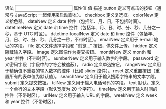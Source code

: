 语法
<input type="value">
属性值
值	描述
button	定义可点击的按钮（通常与 JavaScript 一起使用来启动脚本）。
checkbox	定义复选框。
colorNew	定义拾色器。
dateNew	定义 date 控件（包括年、月、日，不包括时间）。
datetimeNew	定义 date 和 time 控件（包括年、月、日、时、分、秒、几分之一秒，基于 UTC 时区）。
datetime-localNew	定义 date 和 time 控件（包括年、月、日、时、分、秒、几分之一秒，不带时区）。
emailNew	定义用于 e-mail 地址的字段。
file	定义文件选择字段和 "浏览..." 按钮，供文件上传。
hidden	定义隐藏输入字段。
image	定义图像作为提交按钮。
monthNew	定义 month 和 year 控件（不带时区）。
numberNew	定义用于输入数字的字段。
password	定义密码字段（字段中的字符会被遮蔽）。
radio	定义单选按钮。
rangeNew	定义用于精确值不重要的输入数字的控件（比如 slider 控件）。
reset	定义重置按钮（重置所有的表单值为默认值）。
searchNew	定义用于输入搜索字符串的文本字段。
submit	定义提交按钮。
telNew	定义用于输入电话号码的字段。
text	默认。定义一个单行的文本字段（默认宽度为 20 个字符）。
timeNew	定义用于输入时间的控件（不带时区）。
urlNew	定义用于输入 URL 的字段。
weekNew	定义 week 和 year 控件（不带时区）。
